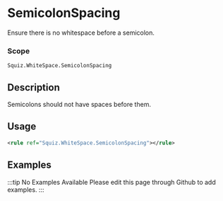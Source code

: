 # SemicolonSpacing

Ensure there is no whitespace before a semicolon.

### Scope

`Squiz.WhiteSpace.SemicolonSpacing`

## Description

Semicolons should not have spaces before them.

## Usage

```xml
<rule ref="Squiz.WhiteSpace.SemicolonSpacing"></rule>
```

## Examples

:::tip No Examples Available
Please edit this page through Github to add examples.
:::